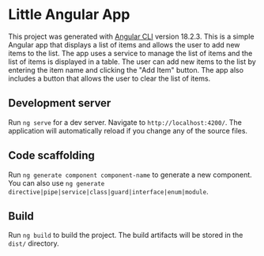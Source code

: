 # Little Angular App

This project was generated with [Angular CLI](https://github.com/angular/angular-cli) version 18.2.3.
This is a simple Angular app that displays a list of items and allows the user to add new items to the list. The app uses a service to manage the list of items and the list of items is displayed in a table. The user can add new items to the list by entering the item name and clicking the "Add Item" button. The app also includes a button that allows the user to clear the list of items.

## Development server

Run `ng serve` for a dev server. Navigate to `http://localhost:4200/`. The application will automatically reload if you change any of the source files.

## Code scaffolding

Run `ng generate component component-name` to generate a new component. You can also use `ng generate directive|pipe|service|class|guard|interface|enum|module`.

## Build

Run `ng build` to build the project. The build artifacts will be stored in the `dist/` directory.
